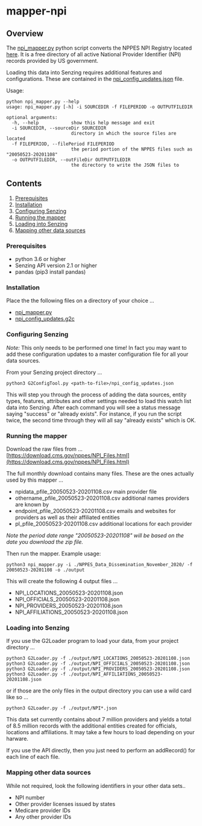 # mapper-npi

## Overview

The [npi_mapper.py](npi_mapper.py) python script converts the NPPES NPI Registry located
[here](https://npiregistry.cms.hhs.gov).  It is a free directory of all active National Provider
Identifier (NPI) records provided by US government.


Loading this data into Senzing requires additional features and configurations. These are contained in the
[npi_config_updates.json](npi_config_updates.json) file.

Usage:

```console
python npi_mapper.py --help
usage: npi_mapper.py [-h] -i SOURCEDIR -f FILEPERIOD -o OUTPUTFILEDIR

optional arguments:
  -h, --help            show this help message and exit
  -i SOURCEDIR, --sourceDir SOURCEDIR
                        directory in which the source files are located
  -f FILEPERIOD, --filePeriod FILEPERIOD
                        the period portion of the NPPES files such as "20050523-20201108"
  -o OUTPUTFILEDIR, --outFileDir OUTPUTFILEDIR
                        the directory to write the JSON files to
```

## Contents

1. [Prerequisites](#prerequisites)
2. [Installation](#installation)
3. [Configuring Senzing](#configuring-senzing)
4. [Running the mapper](#running-the-mapper)
5. [Loading into Senzing](#loading-into-senzing)
6. [Mapping other data sources](#mapping-other-data-sources)

### Prerequisites

- python 3.6 or higher
- Senzing API version 2.1 or higher
- pandas (pip3 install pandas)

### Installation

Place the the following files on a directory of your choice ...

- [npi_mapper.py](npi_mapper.py)
- [npi_config_updates.g2c](npi_config_updates.g2c)

### Configuring Senzing

*Note:* This only needs to be performed one time! In fact you may want to add these configuration updates to a master configuration file for all your data sources.

From your Senzing project directory ...

```console
python3 G2ConfigTool.py <path-to-file>/npi_config_updates.json
```

This will step you through the process of adding the data sources, entity types, features, attributes and other settings needed to load this watch list data into Senzing. After each command you will see a status message saying "success" or "already exists".  For instance, if you run the script twice, the second time through they will all say "already exists" which is OK.

### Running the mapper

Download the raw files from ... [https://download.cms.gov/nppes/NPI_Files.html](https://download.cms.gov/nppes/NPI_Files.html)

The full monthly download contains many files.   These are the ones actually used by this mapper ...

- npidata_pfile_20050523-20201108.csv       main provider file
- othername_pfile_20050523-20201108.csv     additional names providers are known by
- endpoint_pfile_20050523-20201108.csv      emails and websites for providers as well as their affiliated entities
- pl_pfile_20050523-20201108.csv            additional locations for each provider

*Note the period date range "20050523-20201108" will be based on the date you download the zip file.*

Then run the mapper.  Example usage:

```console
python3 npi_mapper.py -i ./NPPES_Data_Dissemination_November_2020/ -f 20050523-20201108 -o ./output
```

This will create the following 4 output files ...
- NPI_LOCATIONS_20050523-20201108.json
- NPI_OFFICIALS_20050523-20201108.json
- NPI_PROVIDERS_20050523-20201108.json
- NPI_AFFILIATIONS_20050523-20201108.json


### Loading into Senzing

If you use the G2Loader program to load your data, from your project directory ...

```console
python3 G2Loader.py -f ./output/NPI_LOCATIONS_20050523-20201108.json
python3 G2Loader.py -f ./output/NPI_OFFICIALS_20050523-20201108.json
python3 G2Loader.py -f ./output/NPI_PROVIDERS_20050523-20201108.json
python3 G2Loader.py -f ./output/NPI_AFFILIATIONS_20050523-20201108.json
```

or if those are the only files in the output directory you can use a wild card like so ...

```
python3 G2Loader.py -f ./output/NPI*.json
```

This data set currently contains about 7 million providers and yields a total of 8.5 million records with the additional entities created for officials, locations and affiliations.
It may take a few hours to load depending on your harware.

If you use the API directly, then you just need to perform an addRecord() for each line of each file.

### Mapping other data sources

While not required, look the following identifiers in your other data sets..
- NPI number
- Other provider licenses issued by states
- Medicare provider IDs
- Any other provider IDs 
